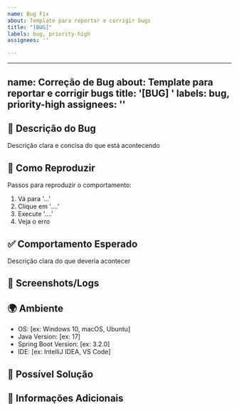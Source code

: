 ```yaml
---
name: Bug Fix
about: Template para reportar e corrigir bugs
title: "[BUG]"
labels: bug, priority-high
assignees: ''

---
```


---
name: Correção de Bug
about: Template para reportar e corrigir bugs
title: '[BUG] '
labels: bug, priority-high
assignees: ''
---

## 🐛 Descrição do Bug
Descrição clara e concisa do que está acontecendo

## 🔄 Como Reproduzir
Passos para reproduzir o comportamento:
1. Vá para '...'
2. Clique em '....'
3. Execute '....'
4. Veja o erro

## ✅ Comportamento Esperado
Descrição clara do que deveria acontecer

## 📸 Screenshots/Logs
<!-- Se aplicável, adicione screenshots ou logs -->

## 🌍 Ambiente
- OS: [ex: Windows 10, macOS, Ubuntu]
- Java Version: [ex: 17]
- Spring Boot Version: [ex: 3.2.0]
- IDE: [ex: IntelliJ IDEA, VS Code]

## 🔧 Possível Solução
<!-- Se você tem ideia de como resolver, descreva aqui -->

## 📝 Informações Adicionais
<!-- Qualquer outra informação relevante -->
